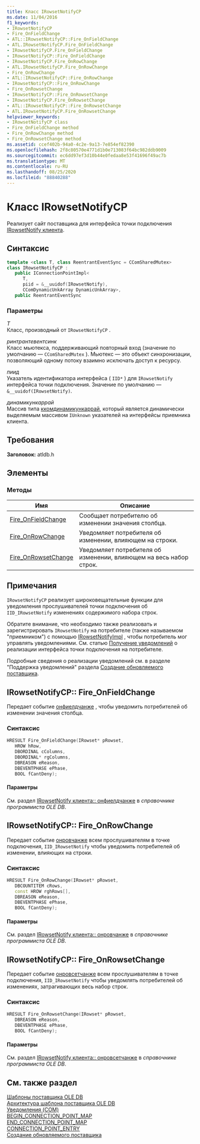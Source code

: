```yaml
---
title: Класс IRowsetNotifyCP
ms.date: 11/04/2016
f1_keywords:
- IRowsetNotifyCP
- Fire_OnFieldChange
- ATL::IRowsetNotifyCP::Fire_OnFieldChange
- ATL.IRowsetNotifyCP.Fire_OnFieldChange
- IRowsetNotifyCP.Fire_OnFieldChange
- IRowsetNotifyCP::Fire_OnFieldChange
- IRowsetNotifyCP.Fire_OnRowChange
- ATL.IRowsetNotifyCP.Fire_OnRowChange
- Fire_OnRowChange
- ATL::IRowsetNotifyCP::Fire_OnRowChange
- IRowsetNotifyCP::Fire_OnRowChange
- Fire_OnRowsetChange
- IRowsetNotifyCP::Fire_OnRowsetChange
- IRowsetNotifyCP.Fire_OnRowsetChange
- ATL::IRowsetNotifyCP::Fire_OnRowsetChange
- ATL.IRowsetNotifyCP.Fire_OnRowsetChange
helpviewer_keywords:
- IRowsetNotifyCP class
- Fire_OnFieldChange method
- Fire_OnRowChange method
- Fire_OnRowsetChange method
ms.assetid: ccef402b-94a0-4c2e-9a13-7e854ef82390
ms.openlocfilehash: 2f8c80570e4771d1b0e713083f64bc982ddb9009
ms.sourcegitcommit: ec6dd97ef3d10b44e0fedaa8e53f41696f49ac7b
ms.translationtype: MT
ms.contentlocale: ru-RU
ms.lasthandoff: 08/25/2020
ms.locfileid: "88840288"
---
```

# <a name="irowsetnotifycp-class"></a>Класс IRowsetNotifyCP

Реализует сайт поставщика для интерфейса точки подключения [IRowsetNotify клиента](/previous-versions/windows/desktop/ms712959(v=vs.85)).

## <a name="syntax"></a>Синтаксис

```cpp
template <class T, class ReentrantEventSync = CComSharedMutex>
class IRowsetNotifyCP :
   public IConnectionPointImpl<
      T,
      piid = &__uuidof(IRowsetNotify),
      CComDynamicUnkArray DynamicUnkArray>,
   public ReentrantEventSync
```

### <a name="parameters"></a>Параметры

*T*<br/>
Класс, производный от `IRowsetNotifyCP` .

*ринтрантевентсинк*<br/>
Класс мьютекса, поддерживающий повторный вход (значение по умолчанию — `CComSharedMutex` ). Мьютекс — это объект синхронизации, позволяющий одному потоку взаимно исключать доступ к ресурсу.

*пиид*<br/>
Указатель идентификатора интерфейса ( `IID*` ) для `IRowsetNotify` интерфейса точки подключения. Значение по умолчанию — `&__uuidof(IRowsetNotify)`.

*динамикункаррай*<br/>
Массив типа [ккомдинамикункаррай](../../atl/reference/ccomdynamicunkarray-class.md), который является динамически выделяемым массивом `IUnknown` указателей на интерфейсы приемника клиента.

## <a name="requirements"></a>Требования

**Заголовок:** atldb.h

## <a name="members"></a>Элементы

### <a name="methods"></a>Методы

| Имя | Описание |
|-|-|
|[Fire_OnFieldChange](#onfieldchange)|Сообщает потребителю об изменении значения столбца.|
|[Fire_OnRowChange](#onrowchange)|Уведомляет потребителя об изменении, влияющем на строки.|
|[Fire_OnRowsetChange](#onrowsetchange)|Уведомляет потребителя об изменении, влияющем на весь набор строк.|

## <a name="remarks"></a>Примечания

`IRowsetNotifyCP` реализует широковещательные функции для уведомления прослушивателей точки подключения об `IID_IRowsetNotify` изменениях содержимого набора строк.

Обратите внимание, что необходимо также реализовать и зарегистрировать `IRowsetNotify` на потребителе (также называемом "приемником") с помощью [IRowsetNotifyImpl](../../data/oledb/irowsetnotifyimpl-class.md) , чтобы потребитель мог управлять уведомлениями. См. статью [Получение уведомлений](../../data/oledb/receiving-notifications.md) о реализации интерфейса точки подключения на потребителе.

Подробные сведения о реализации уведомлений см. в разделе "Поддержка уведомлений" раздела [Создание обновляемого поставщика](../../data/oledb/creating-an-updatable-provider.md).

## <a name="irowsetnotifycpfire_onfieldchange"></a><a name="onfieldchange"></a> IRowsetNotifyCP:: Fire_OnFieldChange

Передает событие [онфиелдчанже](/previous-versions/windows/desktop/ms715961(v=vs.85)) , чтобы уведомить потребителей об изменении значения столбца.

### <a name="syntax"></a>Синтаксис

```cpp
HRESULT Fire_OnFieldChange(IRowset* pRowset,
   HROW hRow,
   DBORDINAL cColumns,
   DBORDINAL* rgColumns,
   DBREASON eReason,
   DBEVENTPHASE ePhase,
   BOOL fCantDeny);
```

#### <a name="parameters"></a>Параметры

См. раздел [IRowsetNotify клиента:: онфиелдчанже](/previous-versions/windows/desktop/ms715961(v=vs.85)) в *справочнике программиста OLE DB*.

## <a name="irowsetnotifycpfire_onrowchange"></a><a name="onrowchange"></a> IRowsetNotifyCP:: Fire_OnRowChange

Передает событие [онровчанже](/previous-versions/windows/desktop/ms722694(v=vs.85)) всем прослушивателям в точке подключения, `IID_IRowsetNotify` чтобы уведомить потребителей об изменении, влияющих на строки.

### <a name="syntax"></a>Синтаксис

```cpp
HRESULT Fire_OnRowChange(IRowset* pRowset,
   DBCOUNTITEM cRows,
   const HROW rghRows[],
   DBREASON eReason,
   DBEVENTPHASE ePhase,
   BOOL fCantDeny);
```

#### <a name="parameters"></a>Параметры

См. раздел [IRowsetNotify клиента:: онровчанже](/previous-versions/windows/desktop/ms722694(v=vs.85)) в *справочнике программиста OLE DB*.

## <a name="irowsetnotifycpfire_onrowsetchange"></a><a name="onrowsetchange"></a> IRowsetNotifyCP:: Fire_OnRowsetChange

Передает событие [онровсетчанже](/previous-versions/windows/desktop/ms722669(v=vs.85)) всем прослушивателям в точке подключения, `IID_IRowsetNotify` чтобы уведомлять потребителей об изменениях, затрагивающих весь набор строк.

### <a name="syntax"></a>Синтаксис

```cpp
HRESULT Fire_OnRowsetChange(IRowset* pRowset,
   DBREASON eReason,
   DBEVENTPHASE ePhase,
   BOOL fCantDeny);
```

#### <a name="parameters"></a>Параметры

См. раздел [IRowsetNotify клиента:: онровсетчанже](/previous-versions/windows/desktop/ms722669(v=vs.85)) в *справочнике программиста OLE DB*.

## <a name="see-also"></a>См. также раздел

[Шаблоны поставщика OLE DB](../../data/oledb/ole-db-provider-templates-cpp.md)<br/>
[Архитектура шаблона поставщика OLE DB](../../data/oledb/ole-db-provider-template-architecture.md)<br/>
[Уведомления (COM)](/windows/win32/com/notifications)<br/>
[BEGIN_CONNECTION_POINT_MAP](../../atl/reference/connection-point-macros.md#begin_connection_point_map)<br/>
[END_CONNECTION_POINT_MAP](../../atl/reference/connection-point-macros.md#end_connection_point_map)<br/>
[CONNECTION_POINT_ENTRY](../../atl/reference/connection-point-macros.md#connection_point_entry)<br/>
[Создание обновляемого поставщика](../../data/oledb/creating-an-updatable-provider.md)
